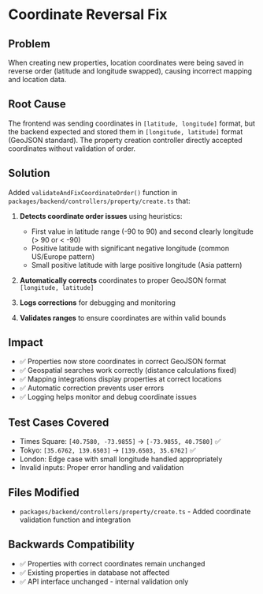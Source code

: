 # Coordinate Reversal Fix

## Problem
When creating new properties, location coordinates were being saved in reverse order (latitude and longitude swapped), causing incorrect mapping and location data.

## Root Cause
The frontend was sending coordinates in `[latitude, longitude]` format, but the backend expected and stored them in `[longitude, latitude]` format (GeoJSON standard). The property creation controller directly accepted coordinates without validation of order.

## Solution
Added `validateAndFixCoordinateOrder()` function in `packages/backend/controllers/property/create.ts` that:

1. **Detects coordinate order issues** using heuristics:
   - First value in latitude range (-90 to 90) and second clearly longitude (> 90 or < -90)
   - Positive latitude with significant negative longitude (common US/Europe pattern)
   - Small positive latitude with large positive longitude (Asia pattern)

2. **Automatically corrects** coordinates to proper GeoJSON format `[longitude, latitude]`

3. **Logs corrections** for debugging and monitoring

4. **Validates ranges** to ensure coordinates are within valid bounds

## Impact
- ✅ Properties now store coordinates in correct GeoJSON format
- ✅ Geospatial searches work correctly (distance calculations fixed)
- ✅ Mapping integrations display properties at correct locations
- ✅ Automatic correction prevents user errors
- ✅ Logging helps monitor and debug coordinate issues

## Test Cases Covered
- Times Square: `[40.7580, -73.9855]` → `[-73.9855, 40.7580]` ✅
- Tokyo: `[35.6762, 139.6503]` → `[139.6503, 35.6762]` ✅
- London: Edge case with small longitude handled appropriately
- Invalid inputs: Proper error handling and validation

## Files Modified
- `packages/backend/controllers/property/create.ts` - Added coordinate validation function and integration

## Backwards Compatibility
- ✅ Properties with correct coordinates remain unchanged
- ✅ Existing properties in database not affected
- ✅ API interface unchanged - internal validation only